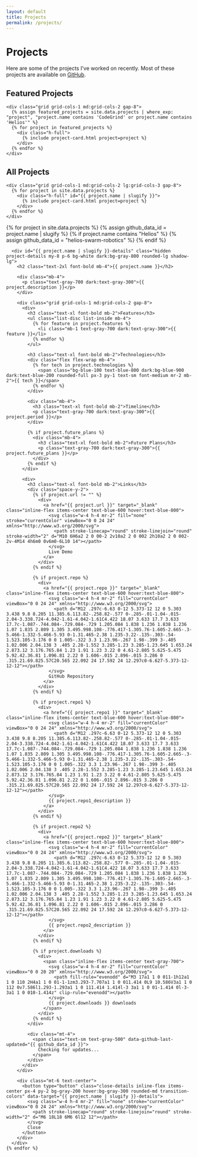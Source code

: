 ```yaml
---
layout: default
title: Projects
permalink: /projects/
---
```


<div class="max-w-6xl mx-auto px-4 sm:px-6 lg:px-8 py-12">
  <h1 class="text-4xl font-bold mb-8">Projects</h1>
  
  <p class="text-lg mb-8">Here are some of the projects I've worked on recently. Most of these projects are available on <a href="https://github.com/rivie13" target="_blank" class="text-blue-600 hover:text-blue-800 underline">GitHub</a>.</p>
  
  <!-- Featured Projects -->
  <section class="mb-16">
    <h2 class="text-2xl font-bold mb-6 pb-2 border-b">Featured Projects</h2>
    
    <div class="grid grid-cols-1 md:grid-cols-2 gap-8">
      {% assign featured_projects = site.data.projects | where_exp: "project", "project.name contains 'CodeGrind' or project.name contains 'Helios'" %}
      {% for project in featured_projects %}
        <div class="h-full">
          {% include project-card.html project=project %}
        </div>
      {% endfor %}
    </div>
  </section>
  
  <!-- All Projects -->
  <section>
    <h2 class="text-2xl font-bold mb-6 pb-2 border-b">All Projects</h2>
    
    <div class="grid grid-cols-1 md:grid-cols-2 lg:grid-cols-3 gap-8">
      {% for project in site.data.projects %}
        <div class="h-full" id="{{ project.name | slugify }}">
          {% include project-card.html project=project %}
        </div>
      {% endfor %}
    </div>
  </section>
  
  <!-- Individual Project Details -->
  <section class="mt-16">
    {% for project in site.data.projects %}
      {% assign github_data_id = project.name | slugify %}
      {% if project.name contains "Helios" %}
        {% assign github_data_id = "helios-swarm-robotics" %}
      {% endif %}
      
      <div id="{{ project.name | slugify }}-details" class="hidden project-details my-8 p-6 bg-white dark:bg-gray-800 rounded-lg shadow-lg">
        <h2 class="text-2xl font-bold mb-4">{{ project.name }}</h2>
        
        <div class="mb-4">
          <p class="text-gray-700 dark:text-gray-300">{{ project.description }}</p>
        </div>
        
        <div class="grid grid-cols-1 md:grid-cols-2 gap-8">
          <div>
            <h3 class="text-xl font-bold mb-2">Features</h3>
            <ul class="list-disc list-inside mb-4">
              {% for feature in project.features %}
                <li class="mb-1 text-gray-700 dark:text-gray-300">{{ feature }}</li>
              {% endfor %}
            </ul>
            
            <h3 class="text-xl font-bold mb-2">Technologies</h3>
            <div class="flex flex-wrap mb-4">
              {% for tech in project.technologies %}
                <span class="bg-blue-100 text-blue-800 dark:bg-blue-900 dark:text-blue-200 rounded-full px-3 py-1 text-sm font-medium mr-2 mb-2">{{ tech }}</span>
              {% endfor %}
            </div>
            
            <div class="mb-4">
              <h3 class="text-xl font-bold mb-2">Timeline</h3>
              <p class="text-gray-700 dark:text-gray-300">{{ project.period }}</p>
            </div>
            
            {% if project.future_plans %}
              <div class="mb-4">
                <h3 class="text-xl font-bold mb-2">Future Plans</h3>
                <p class="text-gray-700 dark:text-gray-300">{{ project.future_plans }}</p>
              </div>
            {% endif %}
          </div>
          
          <div>
            <h3 class="text-xl font-bold mb-2">Links</h3>
            <div class="space-y-2">
              {% if project.url != "" %}
                <div>
                  <a href="{{ project.url }}" target="_blank" class="inline-flex items-center text-blue-600 hover:text-blue-800">
                    <svg class="w-4 h-4 mr-2" fill="none" stroke="currentColor" viewBox="0 0 24 24" xmlns="http://www.w3.org/2000/svg">
                      <path stroke-linecap="round" stroke-linejoin="round" stroke-width="2" d="M10 6H6a2 2 0 00-2 2v10a2 2 0 002 2h10a2 2 0 002-2v-4M14 4h6m0 0v6m0-6L10 14"></path>
                    </svg>
                    Live Demo
                  </a>
                </div>
              {% endif %}
              
              {% if project.repo %}
                <div>
                  <a href="{{ project.repo }}" target="_blank" class="inline-flex items-center text-blue-600 hover:text-blue-800">
                    <svg class="w-4 h-4 mr-2" fill="currentColor" viewBox="0 0 24 24" xmlns="http://www.w3.org/2000/svg">
                      <path d="M12 .297c-6.63 0-12 5.373-12 12 0 5.303 3.438 9.8 8.205 11.385.6.113.82-.258.82-.577 0-.285-.01-1.04-.015-2.04-3.338.724-4.042-1.61-4.042-1.61C4.422 18.07 3.633 17.7 3.633 17.7c-1.087-.744.084-.729.084-.729 1.205.084 1.838 1.236 1.838 1.236 1.07 1.835 2.809 1.305 3.495.998.108-.776.417-1.305.76-1.605-2.665-.3-5.466-1.332-5.466-5.93 0-1.31.465-2.38 1.235-3.22-.135-.303-.54-1.523.105-3.176 0 0 1.005-.322 3.3 1.23.96-.267 1.98-.399 3-.405 1.02.006 2.04.138 3 .405 2.28-1.552 3.285-1.23 3.285-1.23.645 1.653.24 2.873.12 3.176.765.84 1.23 1.91 1.23 3.22 0 4.61-2.805 5.625-5.475 5.92.42.36.81 1.096.81 2.22 0 1.606-.015 2.896-.015 3.286 0 .315.21.69.825.57C20.565 22.092 24 17.592 24 12.297c0-6.627-5.373-12-12-12"></path>
                    </svg>
                    GitHub Repository
                  </a>
                </div>
              {% endif %}
              
              {% if project.repo1 %}
                <div>
                  <a href="{{ project.repo1 }}" target="_blank" class="inline-flex items-center text-blue-600 hover:text-blue-800">
                    <svg class="w-4 h-4 mr-2" fill="currentColor" viewBox="0 0 24 24" xmlns="http://www.w3.org/2000/svg">
                      <path d="M12 .297c-6.63 0-12 5.373-12 12 0 5.303 3.438 9.8 8.205 11.385.6.113.82-.258.82-.577 0-.285-.01-1.04-.015-2.04-3.338.724-4.042-1.61-4.042-1.61C4.422 18.07 3.633 17.7 3.633 17.7c-1.087-.744.084-.729.084-.729 1.205.084 1.838 1.236 1.838 1.236 1.07 1.835 2.809 1.305 3.495.998.108-.776.417-1.305.76-1.605-2.665-.3-5.466-1.332-5.466-5.93 0-1.31.465-2.38 1.235-3.22-.135-.303-.54-1.523.105-3.176 0 0 1.005-.322 3.3 1.23.96-.267 1.98-.399 3-.405 1.02.006 2.04.138 3 .405 2.28-1.552 3.285-1.23 3.285-1.23.645 1.653.24 2.873.12 3.176.765.84 1.23 1.91 1.23 3.22 0 4.61-2.805 5.625-5.475 5.92.42.36.81 1.096.81 2.22 0 1.606-.015 2.896-.015 3.286 0 .315.21.69.825.57C20.565 22.092 24 17.592 24 12.297c0-6.627-5.373-12-12-12"></path>
                    </svg>
                    {{ project.repo1_description }}
                  </a>
                </div>
              {% endif %}
              
              {% if project.repo2 %}
                <div>
                  <a href="{{ project.repo2 }}" target="_blank" class="inline-flex items-center text-blue-600 hover:text-blue-800">
                    <svg class="w-4 h-4 mr-2" fill="currentColor" viewBox="0 0 24 24" xmlns="http://www.w3.org/2000/svg">
                      <path d="M12 .297c-6.63 0-12 5.373-12 12 0 5.303 3.438 9.8 8.205 11.385.6.113.82-.258.82-.577 0-.285-.01-1.04-.015-2.04-3.338.724-4.042-1.61-4.042-1.61C4.422 18.07 3.633 17.7 3.633 17.7c-1.087-.744.084-.729.084-.729 1.205.084 1.838 1.236 1.838 1.236 1.07 1.835 2.809 1.305 3.495.998.108-.776.417-1.305.76-1.605-2.665-.3-5.466-1.332-5.466-5.93 0-1.31.465-2.38 1.235-3.22-.135-.303-.54-1.523.105-3.176 0 0 1.005-.322 3.3 1.23.96-.267 1.98-.399 3-.405 1.02.006 2.04.138 3 .405 2.28-1.552 3.285-1.23 3.285-1.23.645 1.653.24 2.873.12 3.176.765.84 1.23 1.91 1.23 3.22 0 4.61-2.805 5.625-5.475 5.92.42.36.81 1.096.81 2.22 0 1.606-.015 2.896-.015 3.286 0 .315.21.69.825.57C20.565 22.092 24 17.592 24 12.297c0-6.627-5.373-12-12-12"></path>
                    </svg>
                    {{ project.repo2_description }}
                  </a>
                </div>
              {% endif %}
              
              {% if project.downloads %}
                <div>
                  <span class="inline-flex items-center text-gray-700">
                    <svg class="w-4 h-4 mr-2" fill="currentColor" viewBox="0 0 20 20" xmlns="http://www.w3.org/2000/svg">
                      <path fill-rule="evenodd" d="M3 17a1 1 0 011-1h12a1 1 0 110 2H4a1 1 0 01-1-1zm3.293-7.707a1 1 0 011.414 0L9 10.586V3a1 1 0 112 0v7.586l1.293-1.293a1 1 0 111.414 1.414l-3 3a1 1 0 01-1.414 0l-3-3a1 1 0 010-1.414z" clip-rule="evenodd"></path>
                    </svg>
                    {{ project.downloads }} downloads
                  </span>
                </div>
              {% endif %}
            </div>
            
            <div class="mt-4">
              <span class="text-sm text-gray-500" data-github-last-updated="{{ github_data_id }}">
                Checking for updates...
              </span>
            </div>
          </div>
        </div>
        
        <div class="mt-6 text-center">
          <button type="button" class="close-details inline-flex items-center px-4 py-2 bg-gray-200 hover:bg-gray-300 rounded-md transition-colors" data-target="{{ project.name | slugify }}-details">
            <svg class="w-4 h-4 mr-2" fill="none" stroke="currentColor" viewBox="0 0 24 24" xmlns="http://www.w3.org/2000/svg">
              <path stroke-linecap="round" stroke-linejoin="round" stroke-width="2" d="M6 18L18 6M6 6l12 12"></path>
            </svg>
            Close
          </button>
        </div>
      </div>
    {% endfor %}
  </section>
</div>

<script>
  document.addEventListener('DOMContentLoaded', function() {
    // Project details toggle
    document.querySelectorAll('.project-card-link').forEach(link => {
      link.addEventListener('click', function(e) {
        e.preventDefault();
        const targetId = this.getAttribute('data-target');
        const detailsElement = document.getElementById(targetId);
        
        // Hide all other details sections
        document.querySelectorAll('.project-details').forEach(element => {
          element.classList.add('hidden');
        });
        
        // Show the selected details section
        detailsElement.classList.remove('hidden');
        
        // Scroll to the details section
        detailsElement.scrollIntoView({ behavior: 'smooth', block: 'start' });
      });
    });
    
    // Close buttons for details sections
    document.querySelectorAll('.close-details').forEach(button => {
      button.addEventListener('click', function() {
        const targetId = this.getAttribute('data-target');
        const detailsElement = document.getElementById(targetId);
        detailsElement.classList.add('hidden');
      });
    });
  });
</script> 